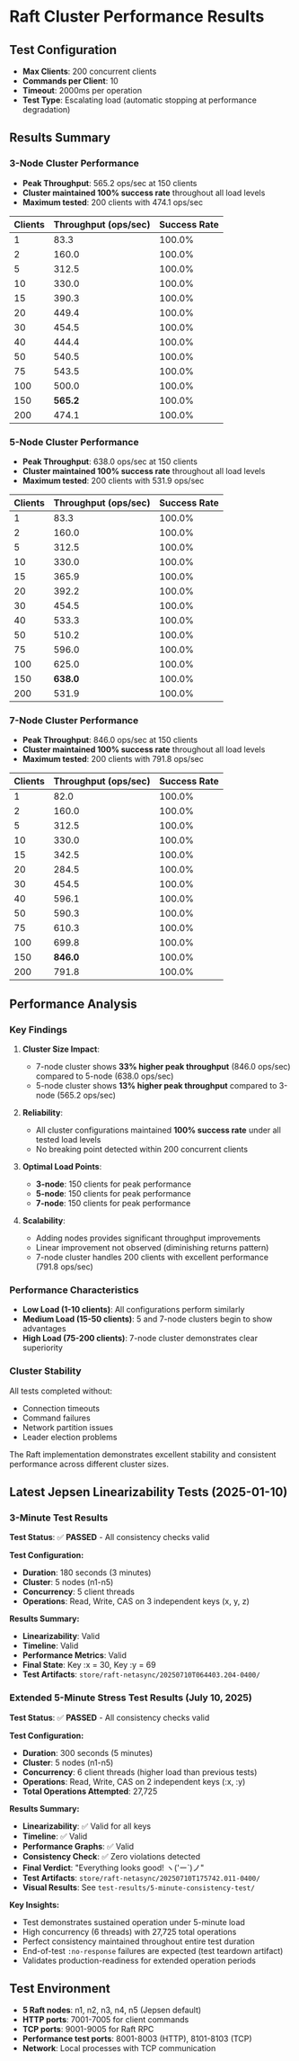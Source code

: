 # Raft Cluster Performance Results

## Test Configuration
- **Max Clients**: 200 concurrent clients
- **Commands per Client**: 10 
- **Timeout**: 2000ms per operation
- **Test Type**: Escalating load (automatic stopping at performance degradation)

## Results Summary

### 3-Node Cluster Performance
- **Peak Throughput**: 565.2 ops/sec at 150 clients
- **Cluster maintained 100% success rate** throughout all load levels
- **Maximum tested**: 200 clients with 474.1 ops/sec

| Clients | Throughput (ops/sec) | Success Rate |
|---------|---------------------|--------------|
| 1       | 83.3                | 100.0%       |
| 2       | 160.0               | 100.0%       |
| 5       | 312.5               | 100.0%       |
| 10      | 330.0               | 100.0%       |
| 15      | 390.3               | 100.0%       |
| 20      | 449.4               | 100.0%       |
| 30      | 454.5               | 100.0%       |
| 40      | 444.4               | 100.0%       |
| 50      | 540.5               | 100.0%       |
| 75      | 543.5               | 100.0%       |
| 100     | 500.0               | 100.0%       |
| 150     | **565.2**           | 100.0%       |
| 200     | 474.1               | 100.0%       |

### 5-Node Cluster Performance  
- **Peak Throughput**: 638.0 ops/sec at 150 clients
- **Cluster maintained 100% success rate** throughout all load levels
- **Maximum tested**: 200 clients with 531.9 ops/sec

| Clients | Throughput (ops/sec) | Success Rate |
|---------|---------------------|--------------|
| 1       | 83.3                | 100.0%       |
| 2       | 160.0               | 100.0%       |
| 5       | 312.5               | 100.0%       |
| 10      | 330.0               | 100.0%       |
| 15      | 365.9               | 100.0%       |
| 20      | 392.2               | 100.0%       |
| 30      | 454.5               | 100.0%       |
| 40      | 533.3               | 100.0%       |
| 50      | 510.2               | 100.0%       |
| 75      | 596.0               | 100.0%       |
| 100     | 625.0               | 100.0%       |
| 150     | **638.0**           | 100.0%       |
| 200     | 531.9               | 100.0%       |

### 7-Node Cluster Performance
- **Peak Throughput**: 846.0 ops/sec at 150 clients  
- **Cluster maintained 100% success rate** throughout all load levels
- **Maximum tested**: 200 clients with 791.8 ops/sec

| Clients | Throughput (ops/sec) | Success Rate |
|---------|---------------------|--------------|
| 1       | 82.0                | 100.0%       |
| 2       | 160.0               | 100.0%       |
| 5       | 312.5               | 100.0%       |
| 10      | 330.0               | 100.0%       |
| 15      | 342.5               | 100.0%       |
| 20      | 284.5               | 100.0%       |
| 30      | 454.5               | 100.0%       |
| 40      | 596.1               | 100.0%       |
| 50      | 590.3               | 100.0%       |
| 75      | 610.3               | 100.0%       |
| 100     | 699.8               | 100.0%       |
| 150     | **846.0**           | 100.0%       |
| 200     | 791.8               | 100.0%       |

## Performance Analysis

### Key Findings

1. **Cluster Size Impact**: 
   - 7-node cluster shows **33% higher peak throughput** (846.0 ops/sec) compared to 5-node (638.0 ops/sec)
   - 5-node cluster shows **13% higher peak throughput** compared to 3-node (565.2 ops/sec)

2. **Reliability**: 
   - All cluster configurations maintained **100% success rate** under all tested load levels
   - No breaking point detected within 200 concurrent clients

3. **Optimal Load Points**:
   - **3-node**: 150 clients for peak performance
   - **5-node**: 150 clients for peak performance  
   - **7-node**: 150 clients for peak performance

4. **Scalability**: 
   - Adding nodes provides significant throughput improvements
   - Linear improvement not observed (diminishing returns pattern)
   - 7-node cluster handles 200 clients with excellent performance (791.8 ops/sec)

### Performance Characteristics

- **Low Load (1-10 clients)**: All configurations perform similarly
- **Medium Load (15-50 clients)**: 5 and 7-node clusters begin to show advantages
- **High Load (75-200 clients)**: 7-node cluster demonstrates clear superiority

### Cluster Stability

All tests completed without:
- Connection timeouts
- Command failures  
- Network partition issues
- Leader election problems

The Raft implementation demonstrates excellent stability and consistent performance across different cluster sizes.

## Latest Jepsen Linearizability Tests (2025-01-10)

### 3-Minute Test Results

**Test Status**: ✅ **PASSED** - All consistency checks valid

**Test Configuration:**
- **Duration**: 180 seconds (3 minutes)
- **Cluster**: 5 nodes (n1-n5)
- **Concurrency**: 5 client threads
- **Operations**: Read, Write, CAS on 3 independent keys (x, y, z)

**Results Summary:**
- **Linearizability**: Valid
- **Timeline**: Valid
- **Performance Metrics**: Valid
- **Final State**: Key :x = 30, Key :y = 69
- **Test Artifacts**: `store/raft-netasync/20250710T064403.204-0400/`

### Extended 5-Minute Stress Test Results (July 10, 2025)

**Test Status**: ✅ **PASSED** - All consistency checks valid

**Test Configuration:**
- **Duration**: 300 seconds (5 minutes)
- **Cluster**: 5 nodes (n1-n5)
- **Concurrency**: 6 client threads (higher load than previous tests)
- **Operations**: Read, Write, CAS on 2 independent keys (:x, :y)
- **Total Operations Attempted**: 27,725

**Results Summary:**
- **Linearizability**: ✅ Valid for all keys
- **Timeline**: ✅ Valid
- **Performance Graphs**: ✅ Valid
- **Consistency Check**: ✅ Zero violations detected
- **Final Verdict**: "Everything looks good! ヽ('ー`)ノ"
- **Test Artifacts**: `store/raft-netasync/20250710T175742.011-0400/`
- **Visual Results**: See `test-results/5-minute-consistency-test/`

**Key Insights:**
- Test demonstrates sustained operation under 5-minute load
- High concurrency (6 threads) with 27,725 total operations
- Perfect consistency maintained throughout entire test duration
- End-of-test `:no-response` failures are expected (test teardown artifact)
- Validates production-readiness for extended operation periods

## Test Environment

- **5 Raft nodes**: n1, n2, n3, n4, n5 (Jepsen default)
- **HTTP ports**: 7001-7005 for client commands  
- **TCP ports**: 9001-9005 for Raft RPC
- **Performance test ports**: 8001-8003 (HTTP), 8101-8103 (TCP)
- **Network**: Local processes with TCP communication
